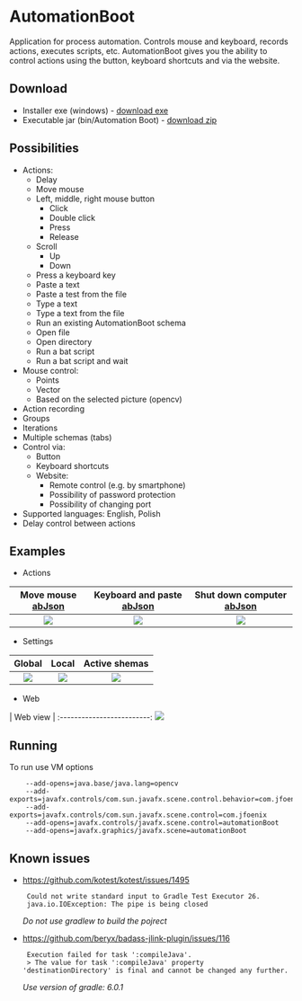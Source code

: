 # AutomationBoot
Application for process automation. Controls mouse and keyboard, records actions, executes scripts, etc. AutomationBoot gives you the ability to control actions using the button, keyboard shortcuts and via the website.

 
## Download
* Installer exe (windows) - [download exe](https://github.com/Patresss/AutmationBoot/raw/master/release/Automation%20Boot-1.0.0.exe)
* Executable jar (bin/Automation Boot) - [download zip](https://github.com/Patresss/AutmationBoot/raw/master/release/Automation%20Boot-1.0.0.zip)

## Possibilities

* Actions:
    * Delay
    * Move mouse
    * Left, middle, right mouse button
        * Click
        * Double click
        * Press
        * Release
    * Scroll
        * Up
        * Down
    * Press a keyboard key
    * Paste a text
    * Paste a test from the file
    * Type a text
    * Type a text from the file
    * Run an existing AutomationBoot schema
    * Open file
    * Open directory
    * Run a bat script
    * Run a bat script and wait
* Mouse control:
    * Points
    * Vector
    * Based on the selected picture (opencv)
* Action recording
* Groups
* Iterations
* Multiple schemas (tabs)
* Control via:
    * Button
    * Keyboard shortcuts
    * Website:
        * Remote control (e.g. by smartphone)
        * Possibility of password protection
        * Possibility of changing port
* Supported languages: English, Polish
* Delay control between actions



## Examples
* Actions

| Move mouse [abJson](https://github.com/Patresss/AutmationBoot/blob/master/Examples/Move%20mouse.ab) | Keyboard and paste [abJson](https://github.com/Patresss/AutmationBoot/blob/master/Examples/Kayboard%20and%20paste.ab) | Shut down computer [abJson](https://github.com/Patresss/AutmationBoot/blob/master/Examples/Shut%20down%20computer.ab) |
:-------------------------:|:-------------------------:|:-------------------------:
![](https://github.com/Patresss/AutmationBoot/blob/master/Examples/Move%20mouse.png) | ![](https://github.com/Patresss/AutmationBoot/blob/master/Examples/Kayboard%20and%20paste.png) | ![](https://github.com/Patresss/AutmationBoot/blob/master/Examples/Shut%20down%20computer.png)

* Settings

| Global | Local | Active shemas |
:-------------------------:|:-------------------------:|:-------------------------:
![](https://github.com/Patresss/AutmationBoot/blob/master/Examples/Global%20settings.png) | ![](https://github.com/Patresss/AutmationBoot/blob/master/Examples/Local%20settings.png) | ![](https://github.com/Patresss/AutmationBoot/blob/master/Examples/Active%20schemas.png)

* Web

| Web view |
:-------------------------:
![](https://github.com/Patresss/AutmationBoot/blob/master/Examples/Web.png) 


## Running
To run use VM options

        --add-opens=java.base/java.lang=opencv
        --add-exports=javafx.controls/com.sun.javafx.scene.control.behavior=com.jfoenix
        --add-exports=javafx.controls/com.sun.javafx.scene.control=com.jfoenix
        --add-opens=javafx.controls/javafx.scene.control=automationBoot
        --add-opens=javafx.graphics/javafx.scene=automationBoot
        
## Known issues
*  https://github.com/kotest/kotest/issues/1495
         
        Could not write standard input to Gradle Test Executor 26.
        java.io.IOException: The pipe is being closed
   *Do not use gradlew to build the pojrect*
   
*  https://github.com/beryx/badass-jlink-plugin/issues/116
         
        Execution failed for task ':compileJava'.
        > The value for task ':compileJava' property 'destinationDirectory' is final and cannot be changed any further.
   *Use version of gradle: 6.0.1*       


